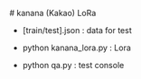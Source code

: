 #   k a n a n a  (Kakao) LoRa 

- [train/test].json : data for test
  
- python kanana_lora.py : Lora
- python qa.py : test console
 
 
